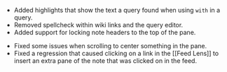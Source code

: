 + Added highlights that show the text a query found when using `with` in a query.
+ Removed spellcheck within wiki links and the query editor.
+ Added support for locking note headers to the top of the pane.
- Fixed some issues when scrolling to center something in the pane.
- Fixed a regression that caused clicking on a link in the [[Feed Lens]] to insert an extra pane of the note that was clicked on in the feed.